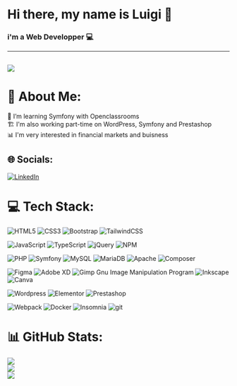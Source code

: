 # Hi there, my name is Luigi 👋
### i'm a Web Developper 💻

---
[![](https://visitcount.itsvg.in/api?id=LuigiG34&icon=0&color=0)](https://visitcount.itsvg.in)
---

# 💫 About Me:
🔭 I’m learning Symfony with Openclassrooms<br>🏗️ I'm also working part-time on WordPress, Symfony and Prestashop<br>📊 I'm very interested in financial markets and buisness


## 🌐 Socials:
[![LinkedIn](https://img.shields.io/badge/LinkedIn-%230077B5.svg?logo=linkedin&logoColor=white)](https://linkedin.com/in/luigi-gdm) 

# 💻 Tech Stack:
![HTML5](https://img.shields.io/badge/HTML5-%23E34F26.svg?style=flat-square&logo=html5&logoColor=white) ![CSS3](https://img.shields.io/badge/CSS3-%231572B6.svg?style=flat-square&logo=css3&logoColor=white) ![Bootstrap](https://img.shields.io/badge/Bootstrap-%23563D7C.svg?style=flat-square&logo=bootstrap&logoColor=white) ![TailwindCSS](https://img.shields.io/badge/TailwindCSS-%2338B2AC.svg?style=flat-square&logo=tailwind-css&logoColor=white) 

![JavaScript](https://img.shields.io/badge/JavaScript-%23323330.svg?style=flat-square&logo=javascript&logoColor=%23F7DF1E) ![TypeScript](https://img.shields.io/badge/TypeScript-%23007ACC.svg?style=flat-square&logo=typescript&logoColor=white) ![jQuery](https://img.shields.io/badge/jQuery-%230769AD.svg?style=flat-square&logo=jquery&logoColor=white) ![NPM](https://img.shields.io/badge/NPM-%23000000.svg?style=flat-square&logo=npm&logoColor=white) 

![PHP](https://img.shields.io/badge/PHP-%23777BB4.svg?style=flat-square&logo=php&logoColor=white) ![Symfony](https://img.shields.io/badge/Symfony-%23000000.svg?style=flat-square&logo=symfony&logoColor=white) ![MySQL](https://img.shields.io/badge/MySQL-%2300f.svg?style=flat-square&logo=mysql&logoColor=white) ![MariaDB](https://img.shields.io/badge/MariaDB-003545?style=flat-square&logo=mariadb&logoColor=white) ![Apache](https://img.shields.io/badge/Apache-%23D42029.svg?style=flat-square&logo=apache&logoColor=white) ![Composer](https://img.shields.io/badge/Composer-000000?style=flat-square&logo=composer&logoColor=white)

![Figma](https://img.shields.io/badge/Figma-%23F24E1E.svg?style=flat-square&logo=figma&logoColor=white) ![Adobe XD](https://img.shields.io/badge/Adobe%20XD-470137?style=flat-square&logo=Adobe%20XD&logoColor=#FF61F6) ![Gimp Gnu Image Manipulation Program](https://img.shields.io/badge/Gimp-657D8B?style=flat-square&logo=gimp&logoColor=FFFFFF) ![Inkscape](https://img.shields.io/badge/Inkscape-e0e0e0?style=flat-square&logo=inkscape&logoColor=080A13) ![Canva](https://img.shields.io/badge/Canva-%2300C4CC.svg?style=flat-square&logo=Canva&logoColor=white) 

![Wordpress](https://img.shields.io/badge/Wordpress-00749c?style=flat-square&logo=wordpress&logoColor=white) ![Elementor](https://img.shields.io/badge/Elementor-92003B?style=flat-square&logo=elementor&logoColor=white)  ![Prestashop](https://img.shields.io/badge/Prestashop-df0067?style=flat-square&logo=prestashop&logoColor=white)

![Webpack](https://img.shields.io/badge/Webpack-%238DD6F9.svg?style=flat-square&logo=webpack&logoColor=black) ![Docker](https://img.shields.io/badge/Docker-%230db7ed.svg?style=flat-square&logo=docker&logoColor=white) ![Insomnia](https://img.shields.io/badge/Insomnia-black?style=flat-square&logo=insomnia&logoColor=5849BE) ![git](https://img.shields.io/badge/git-f1502f?style=flat-square&logo=git&logoColor=white) 

# 📊 GitHub Stats:
![](https://github-readme-stats.vercel.app/api?username=LuigiG34&theme=dark&hide_border=false&include_all_commits=true&count_private=true)<br/>
![](https://github-readme-streak-stats.herokuapp.com/?user=LuigiG34&theme=dark&hide_border=false)<br/>
![](https://github-readme-stats.vercel.app/api/top-langs/?username=LuigiG34&theme=dark&hide_border=false&include_all_commits=true&count_private=true&layout=compact)



<!-- Proudly created with GPRM ( https://gprm.itsvg.in ) -->
